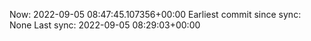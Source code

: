 Now: 2022-09-05 08:47:45.107356+00:00 Earliest commit since sync: None Last sync: 2022-09-05 08:29:03+00:00
